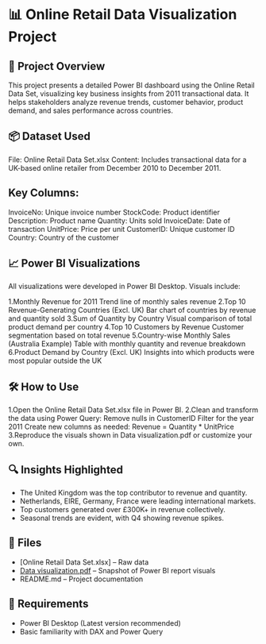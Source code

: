 # 📊 Online Retail Data Visualization Project

## 📁 Project Overview
This project presents a detailed Power BI dashboard using the Online Retail Data Set, visualizing key business insights from 2011 transactional data. It helps stakeholders analyze revenue trends, customer behavior, product demand, and sales performance across countries.

## 📦 Dataset Used

File: Online Retail Data Set.xlsx
Content: Includes transactional data for a UK-based online retailer from December 2010 to December 2011.

## Key Columns:

InvoiceNo: Unique invoice number
StockCode: Product identifier
Description: Product name
Quantity: Units sold
InvoiceDate: Date of transaction
UnitPrice: Price per unit
CustomerID: Unique customer ID
Country: Country of the customer

## 📈 Power BI Visualizations

All visualizations were developed in Power BI Desktop. Visuals include:

1.Monthly Revenue for 2011
 Trend line of monthly sales revenue
2.Top 10 Revenue-Generating Countries (Excl. UK)
 Bar chart of countries by revenue and quantity sold
3.Sum of Quantity by Country
 Visual comparison of total product demand per country
4.Top 10 Customers by Revenue
 Customer segmentation based on total revenue
5.Country-wise Monthly Sales (Australia Example)
 Table with monthly quantity and revenue breakdown
6.Product Demand by Country (Excl. UK)
 Insights into which products were most popular outside the UK

## 🛠️ How to Use

1.Open the Online Retail Data Set.xlsx file in Power BI.
2.Clean and transform the data using Power Query:
   Remove nulls in CustomerID
   Filter for the year 2011
   Create new columns as needed: Revenue = Quantity * UnitPrice
3.Reproduce the visuals shown in Data visualization.pdf or customize your own. 

## 🔍 Insights Highlighted

- The United Kingdom was the top contributor to revenue and quantity.
- Netherlands, EIRE, Germany, France were leading international markets.
- Top customers generated over £300K+ in revenue collectively.
- Seasonal trends are evident, with Q4 showing revenue spikes.

## 📎 Files

- [Online Retail Data Set.xlsx]  – Raw data
- [Data visualization.pdf](https://github.com/hrishi439/Data-Analysis-Dashboards/blob/main/Data%20visualization.pdf) – Snapshot of Power BI report visuals
- README.md – Project documentation

## 📌 Requirements

- Power BI Desktop (Latest version recommended)
- Basic familiarity with DAX and Power Query
